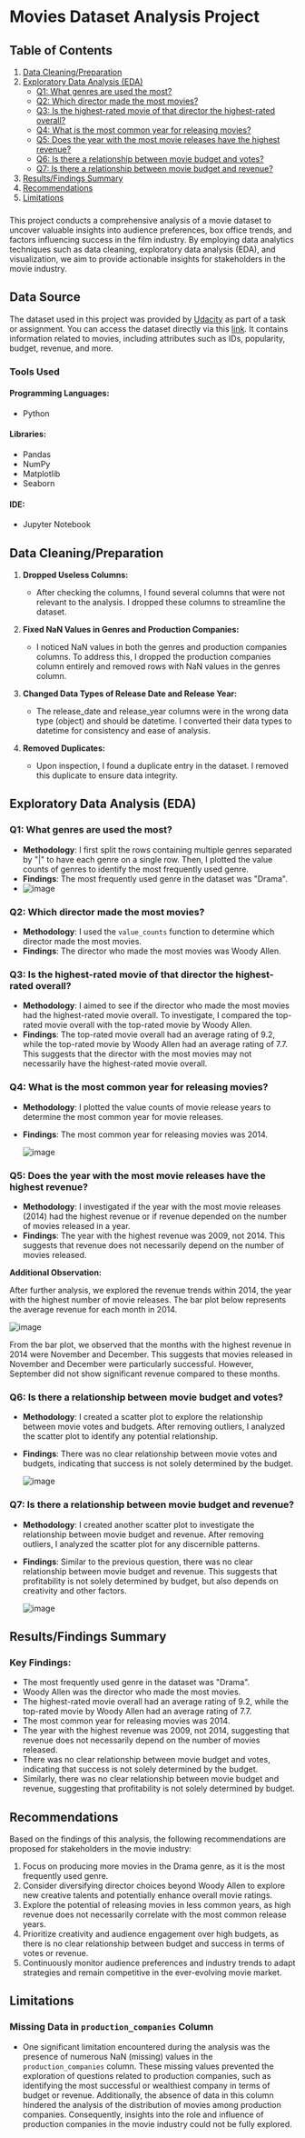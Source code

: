 # Movies Dataset Analysis Project

## Table of Contents

1. [Data Cleaning/Preparation](#data-cleaningpreparation)
2. [Exploratory Data Analysis (EDA)](#exploratory-data-analysis-eda)
    - [Q1: What genres are used the most?](#q1-what-genres-are-used-the-most)
    - [Q2: Which director made the most movies?](#q2-which-director-made-the-most-movies)
    - [Q3: Is the highest-rated movie of that director the highest-rated overall?](#q3-is-the-highest-rated-movie-of-that-director-the-highest-rated-overall)
    - [Q4: What is the most common year for releasing movies?](#q4-what-is-the-most-common-year-for-releasing-movies)
    - [Q5: Does the year with the most movie releases have the highest revenue?](#q5-does-the-year-with-the-most-movie-releases-have-the-highest-revenue)
    - [Q6: Is there a relationship between movie budget and votes?](#q6-is-there-a-relationship-between-movie-budget-and-votes)
    - [Q7: Is there a relationship between movie budget and revenue?](#q7-is-there-a-relationship-between-movie-budget-and-revenue)
3. [Results/Findings Summary](#resultsfindings-summary)
4. [Recommendations](#recommendations)
5. [Limitations](#limitations)



### 
This project conducts a comprehensive analysis of a movie dataset to uncover valuable insights into audience preferences, box office trends, and factors influencing success in the film industry. By employing data analytics techniques such as data cleaning, exploratory data analysis (EDA), and visualization, we aim to provide actionable insights for stakeholders in the movie industry.

**Data Source**
---------------

The dataset used in this project was provided by [Udacity](https://www.udacity.com/) as part of a task or assignment. You can access the dataset directly via this [link](https://video.udacity-data.com/topher/2022/November/6375a7af_tmdb-movies.csv/tmdb-movies.csv.zip). It contains information related to movies, including attributes such as IDs, popularity, budget, revenue, and more.


### **Tools Used**

#### **Programming Languages:**
- Python

#### **Libraries:**
- Pandas
- NumPy
- Matplotlib
- Seaborn

#### **IDE:**
- Jupyter Notebook

## Data Cleaning/Preparation

1. **Dropped Useless Columns:**
   - After checking the columns, I found several columns that were not relevant to the analysis. I dropped these columns to streamline the dataset.

2. **Fixed NaN Values in Genres and Production Companies:**
   - I noticed NaN values in both the genres and production companies columns. To address this, I dropped the production companies column entirely and removed rows with NaN values in the genres column.

3. **Changed Data Types of Release Date and Release Year:**
   - The release_date and release_year columns were in the wrong data type (object) and should be datetime. I converted their data types to datetime for consistency and ease of analysis.

4. **Removed Duplicates:**
   - Upon inspection, I found a duplicate entry in the dataset. I removed this duplicate to ensure data integrity.

## Exploratory Data Analysis (EDA)

### Q1: What genres are used the most?
- **Methodology**: I first split the rows containing multiple genres separated by "|" to have each genre on a single row. Then, I plotted the value counts of genres to identify the most frequently used genre.
- **Findings**: The most frequently used genre in the dataset was "Drama".
- 
  ![image](https://github.com/MinaNabil730/Movies-Dataset-Analysis-Project/assets/109760458/cde45894-dc87-4464-aaf9-25e5bd30f6d0)


### Q2: Which director made the most movies?
- **Methodology**: I used the `value_counts` function to determine which director made the most movies.
- **Findings**: The director who made the most movies was Woody Allen.

### Q3: Is the highest-rated movie of that director the highest-rated overall?
- **Methodology**: I aimed to see if the director who made the most movies had the highest-rated movie overall. To investigate, I compared the top-rated movie overall with the top-rated movie by Woody Allen.
- **Findings**: The top-rated movie overall had an average rating of 9.2, while the top-rated movie by Woody Allen had an average rating of 7.7. This suggests that the director with the most movies may not necessarily have the highest-rated movie overall.

### Q4: What is the most common year for releasing movies?
- **Methodology**: I plotted the value counts of movie release years to determine the most common year for movie releases.
- **Findings**: The most common year for releasing movies was 2014.

  ![image](https://github.com/MinaNabil730/Movies-Dataset-Analysis-Project/assets/109760458/7043fcc1-ce17-4896-be5f-bcc2d0cdf57a)


### Q5: Does the year with the most movie releases have the highest revenue?

- **Methodology**: I investigated if the year with the most movie releases (2014) had the highest revenue or if revenue depended on the number of movies released in a year.
- **Findings**: The year with the highest revenue was 2009, not 2014. This suggests that revenue does not necessarily depend on the number of movies released.

**Additional Observation:**

After further analysis, we explored the revenue trends within 2014, the year with the highest number of movie releases. The bar plot below represents the average revenue for each month in 2014.

![image](https://github.com/MinaNabil730/Movies-Dataset-Analysis-Project/assets/109760458/b6b39544-6393-446e-8163-62d753c665b3)


From the bar plot, we observed that the months with the highest revenue in 2014 were November and December. This suggests that movies released in November and December were particularly successful. However, September did not show significant revenue compared to these months.



### Q6: Is there a relationship between movie budget and votes?
- **Methodology**: I created a scatter plot to explore the relationship between movie votes and budgets. After removing outliers, I analyzed the scatter plot to identify any potential relationship.
- **Findings**: There was no clear relationship between movie votes and budgets, indicating that success is not solely determined by the budget.

  ![image](https://github.com/MinaNabil730/Movies-Dataset-Analysis-Project/assets/109760458/45c790c1-de7a-41b4-8aaa-f9c5ea48f172)


### Q7: Is there a relationship between movie budget and revenue?
- **Methodology**: I created another scatter plot to investigate the relationship between movie budget and revenue. After removing outliers, I analyzed the scatter plot for any discernible patterns.
- **Findings**: Similar to the previous question, there was no clear relationship between movie budget and revenue. This suggests that profitability is not solely determined by budget, but also depends on creativity and other factors.

  ![image](https://github.com/MinaNabil730/Movies-Dataset-Analysis-Project/assets/109760458/7d983868-50c3-41c1-9151-ed9ccff8745f)


## Results/Findings Summary

### Key Findings:
- The most frequently used genre in the dataset was "Drama".
- Woody Allen was the director who made the most movies.
- The highest-rated movie overall had an average rating of 9.2, while the top-rated movie by Woody Allen had an average rating of 7.7.
- The most common year for releasing movies was 2014.
- The year with the highest revenue was 2009, not 2014, suggesting that revenue does not necessarily depend on the number of movies released.
- There was no clear relationship between movie budget and votes, indicating that success is not solely determined by the budget.
- Similarly, there was no clear relationship between movie budget and revenue, suggesting that profitability is not solely determined by budget.

## Recommendations

Based on the findings of this analysis, the following recommendations are proposed for stakeholders in the movie industry:
1. Focus on producing more movies in the Drama genre, as it is the most frequently used genre.
2. Consider diversifying director choices beyond Woody Allen to explore new creative talents and potentially enhance overall movie ratings.
3. Explore the potential of releasing movies in less common years, as high revenue does not necessarily correlate with the most common release years.
4. Prioritize creativity and audience engagement over high budgets, as there is no clear relationship between budget and success in terms of votes or revenue.
5. Continuously monitor audience preferences and industry trends to adapt strategies and remain competitive in the ever-evolving movie market.

## Limitations

### Missing Data in `production_companies` Column
- One significant limitation encountered during the analysis was the presence of numerous NaN (missing) values in the `production_companies` column. These missing values prevented the exploration of questions related to production companies, such as identifying the most successful or wealthiest company in terms of budget or revenue. Additionally, the absence of data in this column hindered the analysis of the distribution of movies among production companies. Consequently, insights into the role and influence of production companies in the movie industry could not be fully explored.

